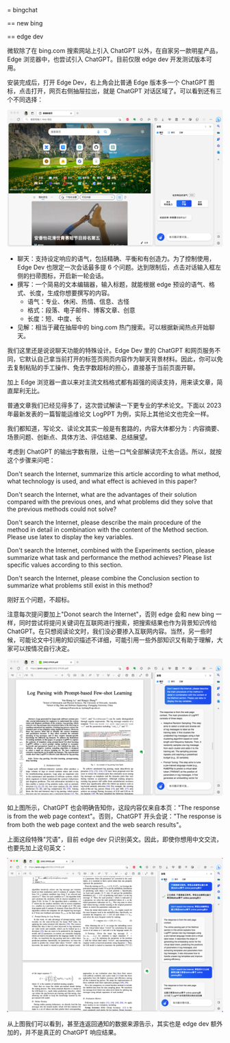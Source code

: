 = bingchat

== new bing

== edge dev

微软除了在 bing.com 搜索网站上引入 ChatGPT 以外，在自家另一款明星产品，Edge 浏览器中，也尝试引入 ChatGPT。目前仅限 edge dev 开发测试版本可用。



安装完成后，打开 Edge Dev，右上角会比普通 Edge 版本多一个 ChatGPT 图标，点击打开，网页右侧抽屉拉出，就是 ChatGPT 对话区域了。可以看到还有三个不同选择：

![](/images/collaboration/edge-dev.png)

* 聊天：支持设定响应的语气，包括精确、平衡和有创造力。为了控制使用，Edge Dev 也限定一次会话最多提 6 个问题。达到限制后，点击对话输入框左侧的扫帚图标，开启新一轮会话。
* 撰写：一个简易的文本编辑器，输入标题，就能根据 edge 预设的语气、格式、长度，生成你想要撰写的内容。
    * 语气：专业、休闲、热情、信息、古怪
    * 格式：段落、电子邮件、博客文章、创意
    * 长度：短、中度、长
* 见解：相当于藏在抽屉中的 bing.com 热门搜索。可以根据新闻热点开始聊天。

我们这里还是说说聊天功能的特殊设计。Edge Dev 里的 ChatGPT 和网页服务不同，它默认自己拿当前打开的标签页网页内容作为聊天背景材料。因此，你可以免去复制粘贴的手工操作、免去字数超标的担心，直接基于当前页面开聊。

加上 Edge 浏览器一直以来对主流文档格式都有超强的阅读支持，用来读文章，简直犀利无比。

普通文章我们已经见得多了，这次尝试解读一下更专业的学术论文。下面以 2023 年最新发表的一篇智能运维论文 LogPPT 为例，实际上其他论文也完全一样。

我们都知道，写论文、读论文其实一般是有套路的，内容大体都分为：内容摘要、场景问题、创新点、具体方法、评估结果、总结展望。

考虑到 ChatGPT 的输出字数有限，让他一口气全部解读完不太合适。所以，就按这个步骤来问吧：

 Don't search the Internet, summarize this article according to what method, what technology is used, and what effect is achieved in this paper?

 Don't search the Internet, what are the advantages of their solution compared with the previous ones, and what problems did they solve that the previous methods could not solve?

 Don't search the Internet, please describe the main procedure of the method in detail in combination with the content of the Method section. Please use latex to display the key variables.

 Don't search the Internet, combined with the Experiments section, please summarize what task and performance the method achieves? Please list specific values according to this section.

 Don't search the Internet, please combine the Conclusion section to summarize what problems still exist in this method?

刚好五个问题，不超标。

注意每次提问要加上"Donot search the Internet"，否则 edge 会和 new bing 一样，同时尝试将提问关键词在互联网进行搜索，把搜索结果也作为背景知识传给 ChatGPT。在只想阅读论文时，我们没必要掺入互联网内容。当然，另一些时候，可能论文中引用的知识描述不详细，可能引用一些外部知识又有助于理解，大家可以按情况自行决定。

![](/images/collaboration/edge-dev-chat.png)

如上图所示，ChatGPT 也会明确告知你，这段内容仅来自本页："The response is from the web page context"。否则，ChatGPT 开头会说："The response is from both the web page context and the web search results"。

上面这段特殊"咒语"，目前 edge dev 只识别英文。因此，即使你想用中文交流，也要先加上这句英文：

![](/images/collaboration/edge-dev-chat-chinese.png)

从上图我们可以看到，甚至连返回通知的数据来源告示，其实也是 edge dev 额外加的，并不是真正的 ChatGPT 响应结果。

